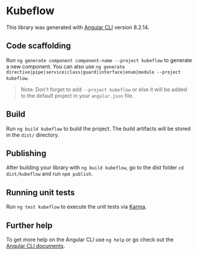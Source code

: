 # Kubeflow

This library was generated with [Angular CLI](https://github.com/angular/angular-cli) version 8.2.14.

## Code scaffolding

Run `ng generate component component-name --project kubeflow` to generate a new component. You can also use `ng generate directive|pipe|service|class|guard|interface|enum|module --project kubeflow`.

> Note: Don't forget to add `--project kubeflow` or else it will be added to the default project in your `angular.json` file.

## Build

Run `ng build kubeflow` to build the project. The build artifacts will be stored in the `dist/` directory.

## Publishing

After building your library with `ng build kubeflow`, go to the dist folder `cd dist/kubeflow` and run `npm publish`.

## Running unit tests

Run `ng test kubeflow` to execute the unit tests via [Karma](https://karma-runner.github.io).

## Further help

To get more help on the Angular CLI use `ng help` or go check out the [Angular CLI documents](https://angular.io/cli).
